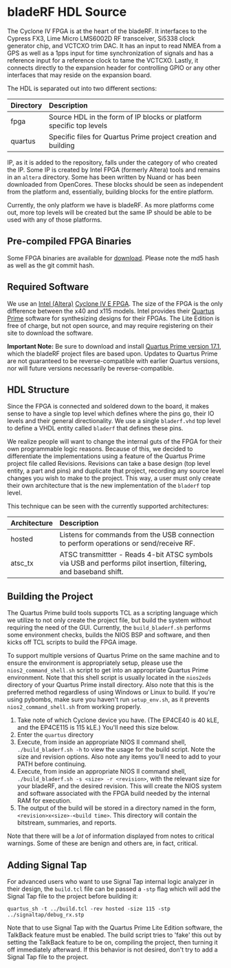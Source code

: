 # bladeRF HDL Source #
The Cyclone IV FPGA is at the heart of the bladeRF.  It interfaces to the Cypress FX3, Lime Micro LMS6002D RF transceiver, Si5338 clock generator chip, and VCTCXO trim DAC.  It has an input to read NMEA from a GPS as well as a 1pps input for time synchronization of signals and has a reference input for a reference clock to tame the VCTCXO.  Lastly, it connects directly to the expansion header for controlling GPIO or any other interfaces that may reside on the expansion board.

The HDL is separated out into two different sections:

| Directory | Description                                                           |
| :-------- | :-------------------------------------------------------------------- |
| fpga      | Source HDL in the form of IP blocks or platform specific top levels   |
| quartus   | Specific files for Quartus Prime project creation and building           |

IP, as it is added to the repository, falls under the category of who created the IP.  Some IP is created by Intel FPGA (formerly Altera) tools and remains in an `altera` directory.  Some has been written by Nuand or has been downloaded from OpenCores.  These blocks should be seen as independent from the platform and, essentially, building blocks for the entire platform.

Currently, the only platform we have is bladeRF.  As more platforms come out, more top levels will be created but the same IP should be able to be used with any of those platforms.

## Pre-compiled FPGA Binaries ##
Some FPGA binaries are available for [download][download].  Please note the md5 hash as well as the git commit hash.

[download]: https://www.nuand.com/fpga/ (nuand/FPGA Images)

## Required Software ##
We use an [Intel (Altera)][intel] [Cyclone IV E FPGA][cive].  The size of the FPGA is the only difference between the x40 and x115 models.  Intel provides their [Quartus Prime][quartus] software for synthesizing designs for their FPGAs.  The Lite Edition is free of charge, but not open source, and may require registering on their site to download the software.

**Important Note:** Be sure to download and install [Quartus Prime version 17.1][quartus], which the bladeRF project files are based upon. Updates to Quartus Prime are not guaranteed to be reverse-compatible with earlier Quartus versions, nor will future versions necessarily be reverse-compatible.

[intel]: https://www.altera.com/ (Altera, part of the Intel Programmable Solutions Group)
[quartus]: https://dl.altera.com/17.1/?edition=lite (Quartus Prime Lite Edition v17.1)
[cive]: https://www.altera.com/products/fpga/cyclone-series/cyclone-iv/overview.html

## HDL Structure ##
Since the FPGA is connected and soldered down to the board, it makes sense to have a single top level which defines where the pins go, their IO levels and their general directionality.  We use a single `bladerf.vhd` top level to define a VHDL entity called `bladerf` that defines these pins.

We realize people will want to change the internal guts of the FPGA for their own programmable logic reasons.  Because of this, we decided to differentiate the implementations using a feature of the Quartus Prime project file called Revisions.  Revisions can take a base design (top level entity, a part and pins) and duplicate that project, recording any source level changes you wish to make to the project.  This way, a user must only create their own architecture that is the new implementation of the `bladerf` top level.

This technique can be seen with the currently supported architectures:

| Architecture  | Description                                                                                                       |
| :------------ | :---------------------------------------------------------------------------------------------------------------- |
| hosted        | Listens for commands from the USB connection to perform operations or send/receive RF.                            |
| atsc_tx       | ATSC transmittter - Reads 4-bit ATSC symbols via USB and performs pilot insertion, filtering, and baseband shift. |

## Building the Project ##
The Quartus Prime build tools supports TCL as a scripting language which we utilize to not only create the project file, but build the system without requiring the need of the GUI. Currently, the `build_bladerf.sh` performs some environment checks, builds the NIOS BSP and software, and then kicks off TCL scripts to build the FPGA image.

To support multiple versions of Quartus Prime on the same machine and to ensure the environment is appropriately setup, please use the `nios2_command_shell.sh` script to get into an appropriate Quartus Prime environment.  Note that this shell script is usually located in the `nios2eds` directory of your Quartus Prime install directory.  Also note that this is the preferred method regardless of using Windows or Linux to build.  If you're using pybombs, make sure you haven't run `setup_env.sh`, as it prevents `nios2_command_shell.sh` from working properly.

1. Take note of which Cyclone device you have. (The EP4CE40 is 40 kLE, and the EP4CE115 is 115 kLE.)  You'll need this size below.
2. Enter the `quartus` directory
3. Execute, from inside an appropriate NIOS II command shell, `./build_bladerf.sh -h` to view the usage for the build script. Note the size and revision options. Also note any items you'll need to add to your PATH before continuing.
4. Execute, from inside an appropriate NIOS II command shell, `./build_bladerf.sh -s <size> -r <revision>`, with the relevant size for your bladeRF, and the desired revision.  This will create the NIOS system and software associated with the FPGA build needed by the internal RAM for execution.
5. The output of the build will be stored in a directory named in the form, `<revision>x<size>-<build time>`.  This directory will contain the bitstream, summaries, and reports.

Note that there will be a _lot_ of information displayed from notes to critical warnings.  Some of these are benign and others are, in fact, critical.

## Adding Signal Tap ##
For advanced users who want to use Signal Tap internal logic analyzer in their design, the `build.tcl` file can be passed a `-stp` flag which will add the Signal Tap file to the project before building it:

```
quartus_sh -t ../build.tcl -rev hosted -size 115 -stp ../signaltap/debug_rx.stp
```

Note that to use Signal Tap with the Quartus Prime Lite Edition software, the TalkBack feature must be enabled.  The build script tries to 'fake' this out by setting the TalkBack feature to be on, compiling the project, then turning it off immediately afterward.  If this behavior is not desired, don't try to add a Signal Tap file to the project.
